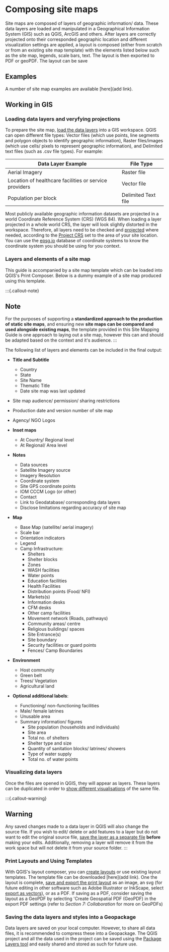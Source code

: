 # Composing site maps
Site maps are composed of layers of geographic information/ data. These data layers are loaded and manipulated in a Geographical Information System (GIS) such as QGIS, ArcGIS and others. After layers are correctly projected onto their corresponded geographic location and different visualization settings are applied, a layout  is composed (either from scratch or from an existing site map template) with the elements listed below such as the site map, legends, scale bars, text. The layout is then exported to PDF or geoPDF. The layout can be save

## Examples 
A number of site map examples are available [here](add link).

##  Working in GIS

### Loading data layers and veryfying projections
To prepare the site map, [load the data layers](https://docs.qgis.org/2.8/en/docs/user_manual/working_with_vector/editing_geometry_attributes.html#digitizing-an-existing-layer) into a GIS workspace. QGIS can open different file types: Vector files (which use points, line segments and polygon objects to identify geographic information), Raster files/images (which use cells/ pixels to represent geographic information), and Delimited text files (such as .csv file types). For example:

|Data Layer Example|File Type|
| ----- | ----- |
|Aerial Imagery|Raster file|
|Location of healthcare facilities or service providers|Vector file|
|Population per block|Delimited Text file|

Most publicly available geographic information datasets are projected in a world Coordinate Reference System (CRS) (WGS 84). When loading a layer projected in a whole world CRS, the layer will look slightly distorted in the workspace. Therefore, all layers need to be checked and [projected](https://docs.qgis.org/3.22/en/docs/user_manual/working_with_projections/working_with_projections.html#layer-coordinate-reference-systems) where needed, according to the [Project  CRS](https://docs.qgis.org/3.22/en/docs/user_manual/working_with_projections/working_with_projections.html#project-coordinate-reference-systems) set to the area of your site location. You can use the [epsg.io](https://epsg.io/) database of coordinate systems to know the coordinate system you should be using for you context. 

### Layers and elements of a site map
This guide is accompanied by a site map template which can be loaded into QGIS's Print Composer. Below is a dummy example of a site map produced using this template.

:::{.callout-note}
## Note

For the purposes of supporting a **standardized approach to the production of static site maps**, and ensuring new **site maps can be compared and used alongside existing maps**, the template provided in this Site Mapping Guide is one approach to laying out a site map, however this can and should be adapted based on the context and it's audience.
:::


The following list of layers and elements can be included in the final output:

- **Title and Subtitle**
  - Country 
  - State
  - Site Name
  - Thematic Title
  - Date site map was last updated
- Site map audience/ permission/ sharing restrictions 

- Production date and version number of site map
- Agency/ NGO Logos

- **Inset maps**
  - At Country/ Regional level
  - At Regional/ Area level
- **Notes**
  - Data sources
  - Satellite Imagery source
  - Imagery Resolution
  - Coordinate system
  - Site GPS coordinate points
  - IOM CCCM Logo (or other)
  - Contact
  - Link to Geodatabase/ corresponding data layers
  - Disclose limitations regarding accuracy of site map
- **Map**
  - Base Map (satellite/ aerial imagery)
  - Scale bar
  - Orientation indicators
  - Legend
  - Camp Infrastructure:
    - Shelters
    - Shelter blocks
    - Zones
    - WASH facilities
    - Water points
    - Education facilities
    - Health Facilities
    - Distribution points (Food/ NFI)
    - Markets(s)
    - Information desks
    - CFM desks
    - Other camp facilities
    - Movement network (Roads, pathways)
    - Community areas/ centre
    - Religious buildings/ spaces
    - Site Entrance(s)
    - Site boundary 
    - Security facilities or guard points
    - Fences/ Camp Boundaries
 - **Environment**
    - Host community
    - Green belt
    - Trees/ Vegetation
    - Agricultural land
 - **Optional additional labels**:
    - Functioning/ non-functioning facilities
    - Male/ female latrines
    - Unusable area
    - Summary information/ figures
      - Site population (households and individuals)
      - Site area
      - Total no. of shelters
      - Shelter type and size
      - Quantity of sanitation blocks/ latrines/ showers
      - Type of water supply
      - Total no. of water points
      
### Visualizing data layers
Once the files are opened in QGIS, they will appear as layers. These layers can be duplicated in order to [show different visualisations](https://docs.qgis.org/3.22/en/docs/user_manual/style_library/symbol_selector.html#the-symbol-selector) of the same file. 

:::{.callout-warning}
## Warning

Any saved changes made to a data layer in QGIS will also change the source file. If you wish to edit/ delete or add features to a layer but do not want to edit the original source file, [save the layer as a separate file](https://docs.qgis.org/2.8/en/docs/user_manual/working_with_vector/editing_geometry_attributes.html#digitizing-an-existing-layer) **before** making your edits. Additionally, removing a layer will remove it from the work space but will not delete it from your source folder. 
:::

### Print Layouts and Using Templates

With QGIS's layout composer, you can [create layouts](https://docs.qgis.org/3.22/en/docs/user_manual/print_composer/overview_composer.html#the-layout-manager) or use existing layout templates. The template file can be downloaded [here](add link). One the layout is complete, [save and export the print layout](https://docs.qgis.org/3.22/en/docs/user_manual/print_composer/create_output.html) as an image, an svg (for future editing in other software such as Adobe Illustrator or InkScape, select [export as vectors](https://docs.qgis.org/3.22/en/docs/user_manual/print_composer/overview_composer.html#layout-export-settings)), or as a PDF. If saving as a PDF, consider saving the layout as a GeoPDF by selecting 'Create Geospatial PDF (GeoPDF) in the export PDF settings (refer to *Section 7: Collaboration* for more on GeoPDFs)

### Saving the data layers and styles into a Geopackage
Data layers are saved on your local computer. However, to share all data files, it is recommended to compress these into a Geopackage. The QGIS project and all the data used in the project can be saved using the [Package Layers tool](https://www.cadlinecommunity.co.uk/hc/en-us/articles/4403555255697-QGIS-Package-Layers) and easily shared and stored as such for future use. 

